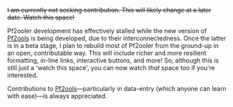 ~~I am currently not seeking contribution. This will likely change at a later date. Watch this space!~~

Pf2ooler development has effectively stalled while the new version of [Pf2ools](https://github.com/Pf2ools) is being developed, due to their interconnectedness. Once the latter is in a beta stage, I plan to rebuild most of Pf2ooler from the ground-up in an open, contributable way. This will include richer and more resilient formatting, in-line links, interactive buttons, and more! So, although this is still just a 'watch this space', you can now watch _that_ space too if you're interested.

Contributions to [Pf2ools](https://github.com/Pf2ools)—particularly in data-entry (which anyone can learn with ease)—is always appreciated.
